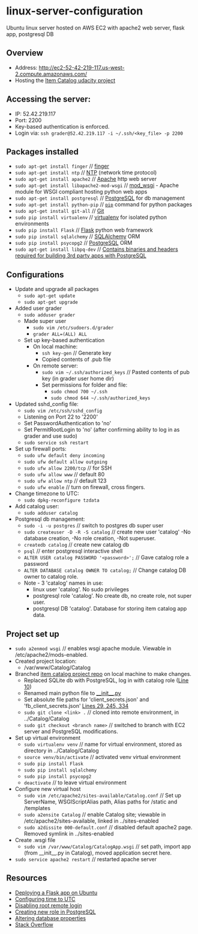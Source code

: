 # linux-server-configuration
Ubuntu linux server hosted on AWS EC2 with apache2 web server, flask app, postgresql DB

## Overview
* Address: http://ec2-52-42-219-117.us-west-2.compute.amazonaws.com/
* Hosting the [Item Catalog udacity project](https://github.com/cardvark/item-catalog-project/tree/ec2-postgres-server)

## Accessing the server:
* IP: 52.42.219.117
* Port: 2200
* Key-based authentication is enforced.
* Login via: `ssh grader@52.42.219.117 -i ~/.ssh/<key_file> -p 2200`

## Packages installed
* `sudo apt-get install finger`  // [finger](http://manpages.ubuntu.com/manpages/precise/man1/finger.1.html)
* `sudo apt-get install ntp`  // [NTP](http://www.ntp.org/) (network time protocol)
* `sudo apt-get install apache2`  // [Apache](https://httpd.apache.org/) http web server
* `sudo apt-get install libapache2-mod-wsgi`  // [mod_wsgi](https://modwsgi.readthedocs.io/en/develop/) - Apache module for WSGI compliant hosting python web apps
* `sudo apt-get install postgresql`  // [PostgreSQL](https://www.postgresql.org/) for db management
* `sudo apt-get install python-pip`  // [`pip`](https://pypi.python.org/pypi/pip) command for python packages
* `sudo apt-get install git-all`  // [Git](https://git-scm.com/book/en/v2/Getting-Started-Installing-Git)
* `sudo pip install virtualenv`  // [virtualenv](https://virtualenv.pypa.io/en/stable/) for isolated python environments
* `sudo pip install Flask`  // [Flask](http://flask.pocoo.org/) python web framework
* `sudo pip install sqlalchemy`  // [SQLAlchemy](http://www.sqlalchemy.org/) ORM
* `sudo pip install psycopg2`  // [PostgreSQL](http://initd.org/psycopg/) ORM
* `sudo apt-get install libpq-dev`  // [Contains binaries and headers required for building 3rd party apps with PostgreSQL](https://pypi.python.org/pypi/libpq-dev/9.0.0)

## Configurations
* Update and upgrade all packages
  * `sudo apt-get update`
  * `sudo apt-get upgrade`
* Added user grader
  * `sudo adduser grader`
  * Made super user
    * `sudo vim /etc/sudoers.d/grader`
    * `grader ALL=(ALL) ALL`
  * Set up key-based authentication
    * On local machine:
      * `ssh key-gen`  // Generate key
      * Copied contents of .pub file
    * On remote server:
      * `sudo vim ~/.ssh/authorized_keys`  // Pasted contents of pub key (in grader user home dir)
      * Set permissions for folder and file:
        * `sudo chmod 700 ~/.ssh`
        * `sudo chmod 644 ~/.ssh/authorized_keys`
* Updated sshd_config file:
  * `sudo vim /etc/ssh/sshd_config`
  * Listening on Port 22 to '2200'
  * Set PasswordAuthentication to 'no'
  * Set PermitRootLogin to 'no' (after confirming ability to log in as grader and use sudo)
  * `sudo service ssh restart`
* Set up firewall ports:
  * `sudo ufw default deny incoming`
  * `sudo ufw default allow outgoing`
  * `sudo ufw allow 2200/tcp`  // for SSH
  * `sudo ufw allow www`  // default 80
  * `sudo ufw allow ntp`  // default 123
  * `sudo ufw enable`  // turn on firewall, cross fingers.
* Change timezone to UTC:
  * `sudo dpkg-reconfigure tzdata`
* Add catalog user:
  * `sudo adduser catalog`
* Postgresql db management:
  * `sudo -i -u postgres`  // switch to postgres db super user
  * `sudo createuser -D -R -S catalog`  // create new user 'catalog' -No database creation, -No role creation, -Not superuser.
  * `createdb catalog`  // create new catalog db
  * `psql`  // enter postgresql interactive shell
  * `ALTER USER catalog PASSWORD '<password>';`  // Gave catalog role a password
  * `ALTER DATABASE catalog OWNER TO catalog;`  // Change catalog DB owner to catalog role.
  * Note - 3 'catalog' names in use:
    * linux user 'catalog'.  No sudo privileges
    * postgresql role 'catalog'.  No create db, no create role, not super user.
    * postgresql DB 'catalog'.  Database for storing item catalog app data.
    
## Project set up
* `sudo a2enmod wsgi`  // enables wsgi apache module.  Viewable in /etc/apache2/mods-enabled.
* Created project location:
  * /var/www/Catalog/Catalog
* Branched [item catalog project repo](https://github.com/cardvark/item-catalog-project/tree/ec2-postgres-server) on local machine to make changes.
  * Replaced SQLite db with PostgreSQL, log in with catalog role ([Line 10](https://github.com/cardvark/item-catalog-project/blob/ec2-postgres-server/database_setup_catalog.py))
  * Renamed main python file to [\_\_init\_\_.py](https://github.com/cardvark/item-catalog-project/blob/ec2-postgres-server/__init__.py)
  * Set absolute file paths for 'client_secrets.json' and 'fb_client_secrets.json' [Lines 29, 245, 334](https://github.com/cardvark/item-catalog-project/blob/ec2-postgres-server/__init__.py)
  * `sudo git clone <link> .`  // cloned into remote environment, in ../Catalog/Catalog
  * `sudo git checkout <branch name>`  // switched to branch with EC2 server and PostgreSQL modifications.
* Set up virtual environment
  * `sudo virtualenv venv`  // name for virtual environment, stored as directory in ../Catalog/Catalog
  * `source venv/bin/activate`  // activated venv virtual environment
  * `sudo pip install Flask`
  * `sudo pip install sqlalchemy`
  * `sudo pip install psycopg2`
  * `deactivate` // to leave virtual environment
* Configure new virtual host
  * `sudo vim /etc/apache2/sites-available/Catalog.conf`  // Set up ServerName, WSGIScriptAlias path, Alias paths for /static and /templates
  * `sudo a2ensite Catalog`  // enable Catalog site; viewable in /etc/apache2/sites-available, linked in ../sites-enabled
  * `sudo a2dissite 000-default.conf`  // disabled default apache2 page.  Removed symlink in ../sites-enabled
* Create .wsgi file
  * `sudo vim /var/www/Catalog/CatalogApp.wsgi`  // set path, import app (from \_\_init\_\_.py in Catalog), moved application secret here.
* `sudo service apache2 restart`  // restarted apache server

## Resources
* [Deploying a Flask app on Ubuntu](https://www.digitalocean.com/community/tutorials/how-to-deploy-a-flask-application-on-an-ubuntu-vps)
* [Configuring time to UTC](https://help.ubuntu.com/community/UbuntuTime)
* [Disabling root remote login](https://mediatemple.net/community/products/dv/204643810/how-do-i-disable-ssh-login-for-the-root-user)
* [Creating new role in PostgreSQL](https://www.postgresql.org/docs/9.2/static/app-createuser.html)
* [Altering database properties](https://www.postgresql.org/docs/9.1/static/sql-alterdatabase.html)
* [Stack Overflow](http://stackoverflow.com/ "All night long.")
